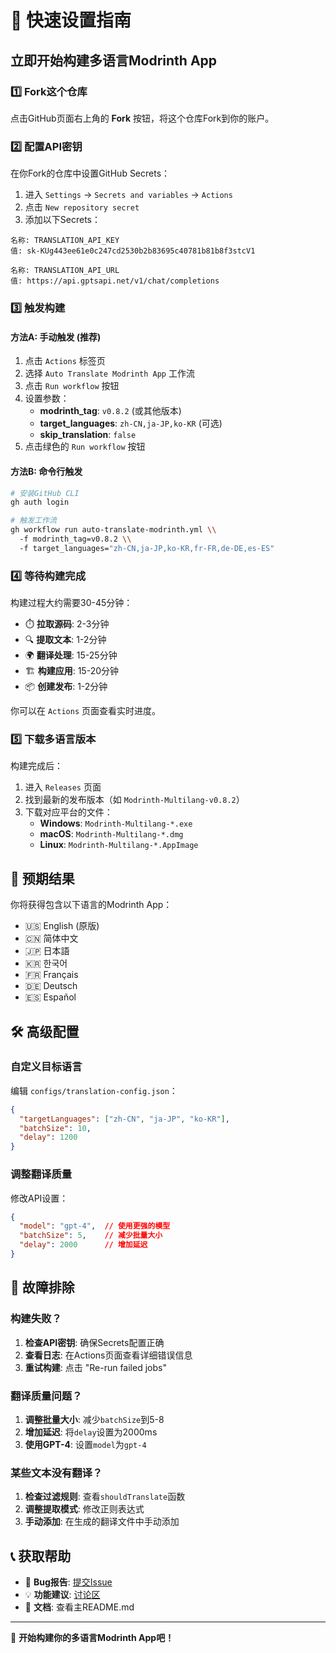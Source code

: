 # 🚀 快速设置指南

## 立即开始构建多语言Modrinth App

### 1️⃣ Fork这个仓库

点击GitHub页面右上角的 **Fork** 按钮，将这个仓库Fork到你的账户。

### 2️⃣ 配置API密钥

在你Fork的仓库中设置GitHub Secrets：

1. 进入 `Settings` → `Secrets and variables` → `Actions`
2. 点击 `New repository secret`
3. 添加以下Secrets：

```
名称: TRANSLATION_API_KEY
值: sk-KUg443ee61e0c247cd2530b2b83695c40781b81b8f3stcV1

名称: TRANSLATION_API_URL  
值: https://api.gptsapi.net/v1/chat/completions
```

### 3️⃣ 触发构建

#### 方法A: 手动触发 (推荐)

1. 点击 `Actions` 标签页
2. 选择 `Auto Translate Modrinth App` 工作流
3. 点击 `Run workflow` 按钮
4. 设置参数：
   - **modrinth_tag**: `v0.8.2` (或其他版本)
   - **target_languages**: `zh-CN,ja-JP,ko-KR` (可选)
   - **skip_translation**: `false`
5. 点击绿色的 `Run workflow` 按钮

#### 方法B: 命令行触发

```bash
# 安装GitHub CLI
gh auth login

# 触发工作流
gh workflow run auto-translate-modrinth.yml \\
  -f modrinth_tag=v0.8.2 \\
  -f target_languages="zh-CN,ja-JP,ko-KR,fr-FR,de-DE,es-ES"
```

### 4️⃣ 等待构建完成

构建过程大约需要30-45分钟：

- ⏱️ **拉取源码**: 2-3分钟
- 🔍 **提取文本**: 1-2分钟  
- 🌍 **翻译处理**: 15-25分钟
- 🏗️ **构建应用**: 15-20分钟
- 📦 **创建发布**: 1-2分钟

你可以在 `Actions` 页面查看实时进度。

### 5️⃣ 下载多语言版本

构建完成后：

1. 进入 `Releases` 页面
2. 找到最新的发布版本（如 `Modrinth-Multilang-v0.8.2`）
3. 下载对应平台的文件：
   - **Windows**: `Modrinth-Multilang-*.exe`
   - **macOS**: `Modrinth-Multilang-*.dmg`
   - **Linux**: `Modrinth-Multilang-*.AppImage`

## 🎯 预期结果

你将获得包含以下语言的Modrinth App：

- 🇺🇸 English (原版)
- 🇨🇳 简体中文
- 🇯🇵 日本語  
- 🇰🇷 한국어
- 🇫🇷 Français
- 🇩🇪 Deutsch
- 🇪🇸 Español

## 🛠️ 高级配置

### 自定义目标语言

编辑 `configs/translation-config.json`：

```json
{
  "targetLanguages": ["zh-CN", "ja-JP", "ko-KR"],
  "batchSize": 10,
  "delay": 1200
}
```

### 调整翻译质量

修改API设置：

```json
{
  "model": "gpt-4",  // 使用更强的模型
  "batchSize": 5,    // 减少批量大小
  "delay": 2000      // 增加延迟
}
```

## 🐛 故障排除

### 构建失败？

1. **检查API密钥**: 确保Secrets配置正确
2. **查看日志**: 在Actions页面查看详细错误信息
3. **重试构建**: 点击 "Re-run failed jobs"

### 翻译质量问题？

1. **调整批量大小**: 减少`batchSize`到5-8
2. **增加延迟**: 将`delay`设置为2000ms
3. **使用GPT-4**: 设置`model`为`gpt-4`

### 某些文本没有翻译？

1. **检查过滤规则**: 查看`shouldTranslate`函数
2. **调整提取模式**: 修改正则表达式
3. **手动添加**: 在生成的翻译文件中手动添加

## 📞 获取帮助

- 🐛 **Bug报告**: [提交Issue](https://github.com/your-username/modrinth-auto-translator/issues)
- 💡 **功能建议**: [讨论区](https://github.com/your-username/modrinth-auto-translator/discussions)
- 📖 **文档**: 查看主README.md

---

🎉 **开始构建你的多语言Modrinth App吧！**